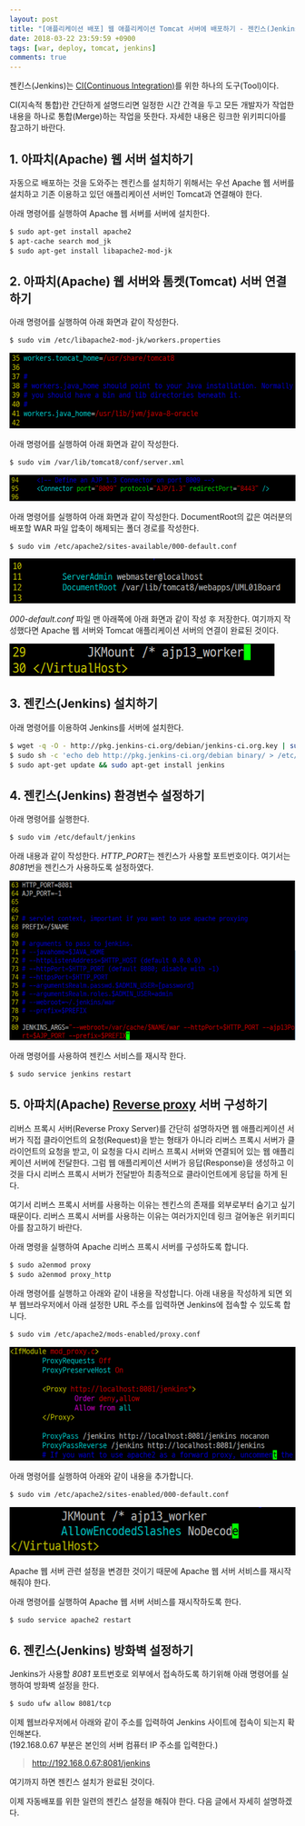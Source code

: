 ```yaml
---
layout: post
title: "[애플리케이션 배포] 웹 애플리케이션 Tomcat 서버에 배포하기 - 젠킨스(Jenkins) (1)"
date: 2018-03-22 23:59:59 +0900
tags: [war, deploy, tomcat, jenkins]
comments: true
---
```

젠킨스(Jenkins)는 [CI(Continuous Integration)](https://en.wikipedia.org/wiki/Continuous_integration)를 위한 하나의 도구(Tool)이다.


CI(지속적 통합)란 간단하게 설명드리면 일정한 시간 간격을 두고 모든 개발자가 작업한 내용을 하나로 통합(Merge)하는 작업을 뜻한다. 자세한 내용은 링크한 위키피디아를 참고하기 바란다.

## 1. 아파치(Apache) 웹 서버 설치하기
자동으로 배포하는 것을 도와주는 젠킨스를 설치하기 위해서는 우선 Apache 웹 서버를 설치하고 기존 이용하고 있던 애플리케이션 서버인 Tomcat과 연결해야 한다.

아래 명령어를 실행하여 Apache 웹 서버를 서버에 설치한다.
```sh
$ sudo apt-get install apache2
$ apt-cache search mod_jk
$ sudo apt-get install libapache2-mod-jk
```

## 2. 아파치(Apache) 웹 서버와 톰켓(Tomcat) 서버 연결하기
아래 명령어를 실행하여 아래 화면과 같이 작성한다.
```sh
$ sudo vim /etc/libapache2-mod-jk/workers.properties
```
![이미지](/files/deploy-war-to-tomcat-jenkins-01.png)

아래 명령어를 실행하여 아래 화면과 같이 작성한다.
```sh
$ sudo vim /var/lib/tomcat8/conf/server.xml
```
![이미지](/files/deploy-war-to-tomcat-jenkins-02.png)

아래 명령어를 실행하여 아래 화면과 같이 작성한다.
DocumentRoot의 값은 여러분의 배포할 WAR 파일 압축이 해제되는 폴더 경로를 작성한다.
```
$ sudo vim /etc/apache2/sites-available/000-default.conf
```
![이미지](/files/deploy-war-to-tomcat-jenkins-03.png)

*000-default.conf* 파일 맨 아래쪽에 아래 화면과 같이 작성 후 저장한다. 여기까지 작성했다면 Apache 웹 서버와 Tomcat 애플리케이션 서버의 연결이 완료된 것이다.

![이미지](/files/deploy-war-to-tomcat-jenkins-04.png)

## 3. 젠킨스(Jenkins) 설치하기
아래 명령어를 이용하여 Jenkins를 서버에 설치한다.
```sh
$ wget -q -O - http://pkg.jenkins-ci.org/debian/jenkins-ci.org.key | sudo apt-key add -
$ sudo sh -c 'echo deb http://pkg.jenkins-ci.org/debian binary/ > /etc/apt/sources.list.d/jenkins.list'
$ sudo apt-get update && sudo apt-get install jenkins
```

## 4. 젠킨스(Jenkins) 환경변수 설정하기
아래 명령어를 실행한다.
```sh
$ sudo vim /etc/default/jenkins
```

아래 내용과 같이 작성한다. *HTTP_PORT*는 젠킨스가 사용할 포트번호이다. 여기서는 *8081*번을 젠킨스가 사용하도록 설정하였다.

![이미지](/files/deploy-war-to-tomcat-jenkins-05.png)

아래 명령어를 사용하여 젠킨스 서비스를 재시작 한다.
```sh
$ sudo service jenkins restart
```
## 5. 아파치(Apache) [Reverse proxy](https://en.wikipedia.org/wiki/Reverse_proxy) 서버 구성하기
리버스 프록시 서버(Reverse Proxy Server)를 간단히 설명하자면 웹 애플리케이션 서버가 직접 클라이언트의 요청(Request)을 받는 형태가 아니라
리버스 프록시 서버가 클라이언트의 요청을 받고, 이 요청을 다시 리버스 프록시 서버와 연결되어 있는 웹 애플리케이션 서버에 전달한다.
그럼 웹 애플리케이션 서버가 응답(Response)을 생성하고 이것을 다시 리버스 프록시 서버가 전달받아 최종적으로 클라이언트에게 응답을 하게 된다.

여기서 리버스 프록시 서버를 사용하는 이유는 젠킨스의 존재를 외부로부터 숨기고 싶기 때문이다.
리버스 프록시 서버를 사용하는 이유는 여러가지인데 링크 걸어놓은 위키피디아를 참고하기 바란다.

아래 명령을 실행하여 Apache 리버스 프록시 서버를 구성하도록 합니다.
```sh
$ sudo a2enmod proxy
$ sudo a2enmod proxy_http
```

아래 명령어를 실행하고 아래와 같이 내용을 작성합니다.
아래 내용을 작성하게 되면 외부 웹브라우저에서 아래 설정한 URL 주소를 입력하면 Jenkins에 접속할 수 있도록 합니다.
```sh
$ sudo vim /etc/apache2/mods-enabled/proxy.conf
```
![이미지](/files/deploy-war-to-tomcat-jenkins-06.png)

아래 명령어를 실행하여 아래와 같이 내용을 추가합니다.
```sh
$ sudo vim /etc/apache2/sites-enabled/000-default.conf
```
![이미지](/files/deploy-war-to-tomcat-jenkins-07.png)

Apache 웹 서버 관련 설정을 변경한 것이기 때문에 Apache 웹 서버 서비스를 재시작해줘야 한다.

아래 명령어를 실행하여 Apache 웹 서버 서비스를 재시작하도록 한다.
```sh
$ sudo service apache2 restart
```

## 6. 젠킨스(Jenkins) 방화벽 설정하기
Jenkins가 사용할 *8081* 포트번호로 외부에서 접속하도록 하기위해 아래 명령어를 실행하여 방화벽 설정을 한다.
```sh
$ sudo ufw allow 8081/tcp
```

이제 웹브라우저에서 아래와 같이 주소를 입력하여 Jenkins 사이트에 접속이 되는지 확인해본다.<br/>
(192.168.0.67 부분은 본인의 서버 컴퓨터 IP 주소를 입력한다.)
> http://192.168.0.67:8081/jenkins

여기까지 하면 젠킨스 설치가 완료된 것이다.

이제 자동배포를 위한 일련의 젠킨스 설정을 해줘야 한다. 다음 글에서 자세히 설명하겠다.